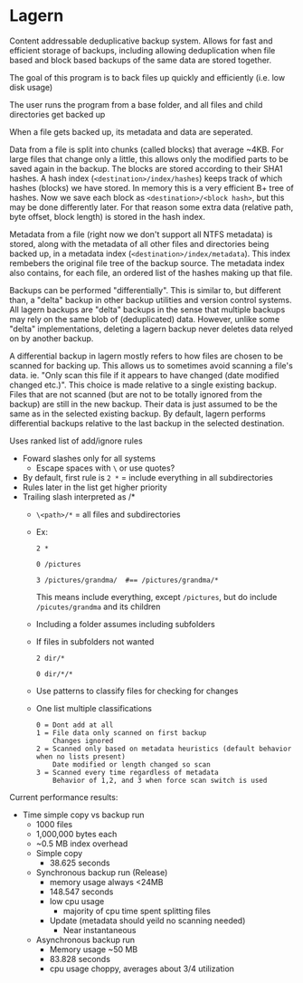 # Lagern

Content addressable deduplicative backup system. Allows for fast and efficient storage of backups, including allowing deduplication when file based and block based backups of the same data are stored together. 

The goal of this program is to back files up quickly and efficiently (i.e. low disk usage)

The user runs the program from a base folder, and all files and child directories get backed up

When a file gets backed up, its metadata and data are seperated.

Data from a file is split into chunks (called blocks) that average ~4KB. For large files that change only a little, this allows only the modified parts to be saved again in the backup. The blocks are stored according to their SHA1 hashes. A hash index (`<destination>/index/hashes`) keeps track of which hashes (blocks) we have stored. In memory this is a very efficient B+ tree of hashes. Now we save each block as `<destination>/<block hash>`, but this may be done differently later. For that reason some extra data (relative path, byte offset, block length) is stored in the hash index.

Metadata from a file (right now we don't support all NTFS metadata) is stored, along with the metadata of all other files and directories being backed up, in a metadata index (`<destination>/index/metadata`). This index rembebers the original file tree of the backup source. The metadata index also contains, for each file, an ordered list of the hashes making up that file.

Backups can be performed "differentially". This is similar to, but different than, a "delta" backup in other backup utilities and version control systems. All lagern backups are "delta" backups in the sense that multiple backups may rely on the same blob of (deduplicated) data. However, unlike some "delta" implementations, deleting a lagern backup never deletes data relyed on by another backup.

A differential backup in lagern mostly refers to how files are chosen to be scanned for backing up. This allows us to sometimes avoid scanning a file's data. ie. "Only scan this file if it appears to have changed (date modified changed etc.)". This choice is made relative to a single existing backup. Files that are not scanned (but are not to be totally ignored from the backup) are still in the new backup. Their data is just assumed to be the same as in the selected existing backup. By default, lagern performs differential backups relative to the last backup in the selected destination.

Uses ranked list of add/ignore rules

*	Foward slashes only for all systems
    *	Escape spaces with `\` or use quotes?
*	By default, first rule is `2 *` = include everything in all subdirectories
*	Rules later in the list get higher priority
*	Trailing slash interpreted as /*
	*	`\<path>/*` = all files and subdirectories
	*	Ex:

			2 *

			0 /pictures

			3 /pictures/grandma/  #== /pictures/grandma/*

		This means include everything, except `/pictures`, but do include `/picutes/grandma` and its children

	*	Including a folder assumes including subfolders
	*	If files in subfolders not wanted
       
			2 dir/*
        
			0 dir/*/*

	*	Use patterns to classify files for checking for changes
	*	One list multiple classifications
    
			0 = Dont add at all
			1 = File data only scanned on first backup
				Changes ignored
			2 = Scanned only based on metadata heuristics (default behavior when no lists present)
				Date modified or length changed so scan
			3 = Scanned every time regardless of metadata
				Behavior of 1,2, and 3 when force scan switch is used

Current performance results:

*	Time simple copy vs backup run
	*	1000 files
	*	1,000,000 bytes each
	*	~0.5 MB index overhead
	*	Simple copy
		*	38.625 seconds
	*	Synchronous backup run (Release)
		*	memory usage always <24MB
		*	148.547 seconds
		*	low cpu usage
			*	majority of cpu time spent splitting files
		*	Update (metadata should yeild no scanning needed)
			*	Near instantaneous
	*	Asynchronous backup run
		*	Memory usage ~50 MB
		*	83.828 seconds
		*	cpu usage choppy, averages about 3/4 utilization